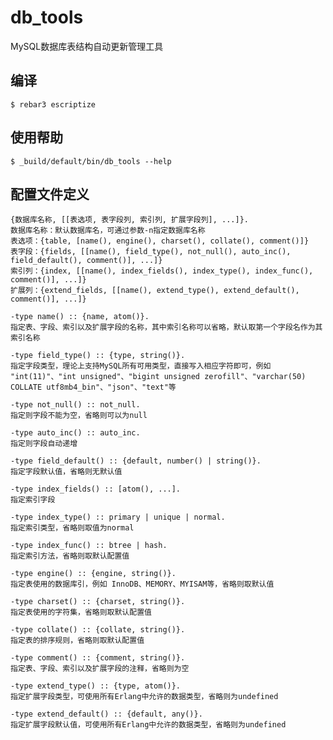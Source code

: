 db_tools
=====

MySQL数据库表结构自动更新管理工具

编译
-----

    $ rebar3 escriptize

使用帮助
---

    $ _build/default/bin/db_tools --help

配置文件定义
---

    {数据库名称, [[表选项, 表字段列, 索引列, 扩展字段列], ...]}.
    数据库名称：默认数据库名，可通过参数-n指定数据库名称
    表选项：{table, [name(), engine(), charset(), collate(), comment()]}
    表字段：{fields, [[name(), field_type(), not_null(), auto_inc(), field_default(), comment()], ...]}
    索引列：{index, [[name(), index_fields(), index_type(), index_func(), comment()], ...]}
    扩展列：{extend_fields, [[name(), extend_type(), extend_default(), comment()], ...]}
    
    -type name() :: {name, atom()}.
    指定表、字段、索引以及扩展字段的名称，其中索引名称可以省略，默认取第一个字段名作为其索引名称
    
    -type field_type() :: {type, string()}.
    指定字段类型，理论上支持MySQL所有可用类型，直接写入相应字符即可，例如 "int(11)"、"int unsigned"、"bigint unsigned zerofill"、"varchar(50) COLLATE utf8mb4_bin"、"json"、"text"等
    
    -type not_null() :: not_null.
    指定则字段不能为空，省略则可以为null
    
    -type auto_inc() :: auto_inc.
    指定则字段自动递增
    
    -type field_default() :: {default, number() | string()}.
    指定字段默认值，省略则无默认值
    
    -type index_fields() :: [atom(), ...].
    指定索引字段
    
    -type index_type() :: primary | unique | normal.
    指定索引类型，省略则取值为normal
    
    -type index_func() :: btree | hash.
    指定索引方法，省略则取默认配置值
    
    -type engine() :: {engine, string()}.
    指定表使用的数据库引，例如 InnoDB、MEMORY、MYISAM等，省略则取默认值
    
    -type charset() :: {charset, string()}.
    指定表使用的字符集，省略则取默认配置值
    
    -type collate() :: {collate, string()}.
    指定表的排序规则，省略则取默认配置值
    
    -type comment() :: {comment, string()}.
    指定表、字段、索引以及扩展字段的注释，省略则为空
    
    -type extend_type() :: {type, atom()}.
    指定扩展字段类型，可使用所有Erlang中允许的数据类型，省略则为undefined
    
    -type extend_default() :: {default, any()}.
    指定扩展字段默认值，可使用所有Erlang中允许的数据类型，省略则为undefined